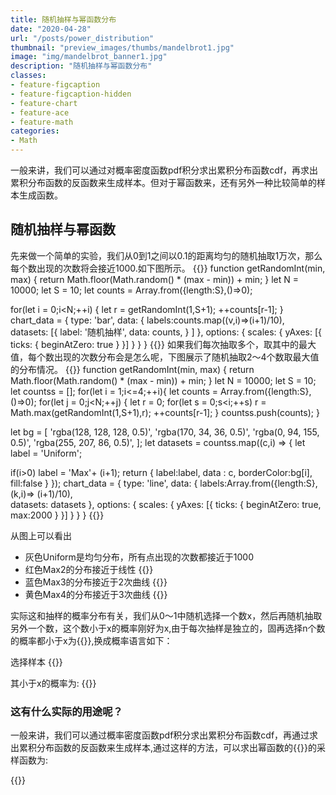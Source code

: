 ```yaml
---
title: 随机抽样与幂函数分布
date: "2020-04-28"
url: "/posts/power_distribution"
thumbnail: "preview_images/thumbs/mandelbrot1.jpg"
image: "img/mandelbrot_banner1.jpg"
description: "随机抽样与幂函数分布"
classes:
- feature-figcaption
- feature-figcaption-hidden
- feature-chart
- feature-ace
- feature-math
categories:
- Math
---
```

一般来讲，我们可以通过对概率密度函数pdf积分求出累积分布函数cdf，再求出累积分布函数的反函数来生成样本。但对于幂函数来，还有另外一种比较简单的样本生成函数。
<!--more-->


## 随机抽样与幂函数


先来做一个简单的实验，我们从0到1之间以0.1的距离均匀的随机抽取1万次，那么每个数出现的次数将会接近1000.如下图所示。
{{<chart code-height=360 height=400 hideCode=false defaultFold=true >}}
function getRandomInt(min, max) {
  return Math.floor(Math.random() * (max - min)) + min; 
}
let N = 10000;
let S = 10;
let counts = Array.from({length:S},()=>0);

for(let i = 0;i<N;++i)
{
  let r = getRandomInt(1,S+1);
  ++counts[r-1];
}
chart_data = {
    type: 'bar',
    data: {
      labels:counts.map((v,i)=>(i+1)/10),      
        datasets: [{
            label: '随机抽样',
            data: counts,
        }
        ]
    },
     options: {
        scales: {
            yAxes: [{
                ticks: {
                    beginAtZero: true
                }
            }]
        }
    }
}
{{</chart>}}
如果我们每次抽取多个，取其中的最大值，每个数出现的次数分布会是怎么呢，下图展示了随机抽取2～4个数取最大值的分布情况。
{{<chart code-height=360 height=400 hideCode=false defaultFold=true >}}
function getRandomInt(min, max) {
  return Math.floor(Math.random() * (max - min)) + min; 
}
let N = 10000;
let S = 10;
let countss = [];
for(let i = 1;i<=4;++i){
  let counts = Array.from({length:S},()=>0);
  for(let j = 0;j<N;++j)
  {
    let r = 0;
    for(let s = 0;s<i;++s) r = Math.max(getRandomInt(1,S+1),r);
    ++counts[r-1];
  }
  countss.push(counts);
}

let bg = [
    'rgba(128, 128, 128, 0.5)',
    'rgba(170, 34, 36, 0.5)',
    'rgba(0, 94, 155, 0.5)',
    'rgba(255, 207, 86, 0.5)',
    ];
let datasets = countss.map((c,i) => {
  let label = 'Uniform';

  if(i>0) label = 'Max'+ (i+1);
  return {
    label:label,
    data : c,
    borderColor:bg[i],
    fill:false
  }
});
chart_data = {
    type: 'line',
    data: {
      labels:Array.from({length:S},(k,i)=> (i+1)/10),      
        datasets: datasets
    },
     options: {
        scales: {
            yAxes: [{
                ticks: {
                    beginAtZero: true,
                    max:2000
                }
            }]
        }
    }
}
{{</chart>}}

从图上可以看出
- 灰色Uniform是均匀分布，所有点出现的次数都接近于1000
- 红色Max2的分布接近于线性 {{<math >}} f(x)=kx {{</math>}}
- 蓝色Max3的分布接近于2次曲线 {{<math >}} f(x)=kx^2 {{</math>}}
- 黄色Max4的分布接近于3次曲线 {{<math >}} f(x)=kx^3 {{</math>}}

实际这和抽样的概率分布有关，我们从0～1中随机选择一个数x，然后再随机抽取另外一个数，这个数小于x的概率刚好为x,由于每次抽样是独立的，固再选择n个数的概率都小于x为{{<math >}}x^n{{</math>}},换成概率语言如下：

选择样本  {{<math >}}X= max(\xi_1,\xi_2,...,\xi_n){{</math>}}

其小于x的概率为:  {{<math >}}P_r\{X<x\} = \prod_{1}^{n}P_r\{\xi_i<x\}=x^n{{</math>}}

### 这有什么实际的用途呢？

一般来讲，我们可以通过概率密度函数pdf积分求出累积分布函数cdf，再通过求出累积分布函数的反函数来生成样本,通过这样的方法，可以求出幂函数的{{<math >}}f(x)=x^n{{</math>}}的采样函数为:

{{<math >}}X=\sqrt[n+1]\xi{{</math>}}